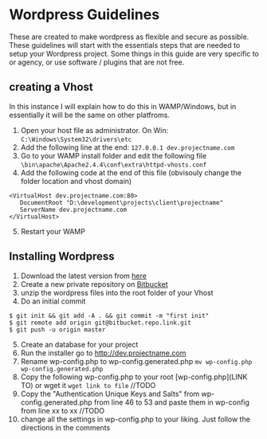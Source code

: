 # Wordpress Guidelines
These are created to make wordpress as flexible and secure as possible.
These guidelines will start with the essentials steps that are needed to setup your Wordpress project.
Some things in this guide are very specific to or agency, or use software / plugins that are not free.

## creating a Vhost

In this instance I will explain how to do this in WAMP/Windows, but in essentially it will be the same on other platfroms.

1. Open your host file as administrator. On Win: `C:\Windows\System32\drivers\etc`
2. Add the following line at the end: `127.0.0.1 dev.projectname.com`
3. Go to your WAMP install folder and edit the following file `\bin\apache\Apache2.4.4\conf\extra\httpd-vhosts.conf`
4. Add the following code at the end of this file (obvisouly change the folder location and vhost domain)

 ```
 <VirtualHost dev.projectname.com:80>
    DocumentRoot "D:\development\projects\client\projectname"
    ServerName dev.projectname.com
 </VirtualHost>
 ```
 5. Restart your WAMP

## Installing Wordpress

 1. Download the latest version from [here](http://wordpress.org/download/)
 2. Create a new  private repository on [Bitbucket](https://bitbucket.org/repo/create)
 3. unzip the wordpress files into the root folder of your Vhost
 4. Do an initial commit
 ```
 $ git init && git add -A . && git commit -m "first init"
 $ git remote add origin git@bitbucket.repo.link.git
 $ git push -u origin master
 ```
 5. Create an database for your project
 6. Run the installer go to http://dev.projectname.com
 7. Rename wp-config.php to wp-config.generated.php `mv wp-config.php wp-config.generated.php`
 8. Copy the following wp-config.php to your root [wp-config.php](LINK TO) or wget it `wget link to file`  //TODO
 9. Copy the "Authentication Unique Keys and Salts" from wp-config.generated.php from line 46 to 53 and paste them in wp-config from line xx to xx //TODO
 10. change all the settings in wp-config.php to your liking. Just follow the directions in the comments
